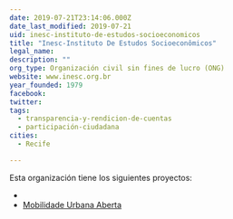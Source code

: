 ```yaml
---
date: 2019-07-21T23:14:06.000Z
date_last_modified: 2019-07-21
uid: inesc-instituto-de-estudos-socioeconomicos
title: "Inesc-Instituto De Estudos Socioeconômicos"
legal_name: 
description: ""
org_type: Organización civil sin fines de lucro (ONG)
website: www.inesc.org.br
year_founded: 1979
facebook: 
twitter: 
tags:
  - transparencia-y-rendicion-de-cuentas
  - participación-ciudadana
cities: 
  - Recife

---
```


Esta organización tiene los siguientes proyectos:

- [](/proyectos/mobilidade-urbana-aberta)
- [Mobilidade Urbana Aberta](/proyectos/mobilidade-urbana-aberta)
